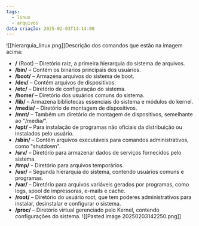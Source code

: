 ```yaml
---
tags:
  - linux
  - arquivos
data criação: 2025-02-03T14:14:00
---
```


![[hierarquia_linux.png]]Descrição dos comandos que estão na imagem acima:

- **/** (Root) – Diretório raiz, a primeira hierarquia do sistema de arquivos.
- **/bin/** – Contém os binários principais dos usuários.
- **/boot/** – Armazena arquivos do sistema de boot.
- **/dev/** – Contém arquivos de dispositivos.
- **/etc/** – Diretório de configuração do sistema.
- **/home/** – Diretório dos usuários comuns do sistema.
- **/lib/** – Armazena bibliotecas essenciais do sistema e módulos do kernel.
- **/media/** – Diretório de montagem de dispositivos.
- **/mnt/** – Também um diretório de montagem de dispositivos, semelhante ao "/media/".
- **/opt/** – Para instalação de programas não oficiais da distribuição ou instalados pelo usuário.
- **/sbin/** – Contém arquivos executáveis para comandos administrativos, como "shutdown".
- **/srv/** – Diretório para armazenar dados de serviços fornecidos pelo sistema.
- **/tmp/** – Diretório para arquivos temporários.
- **/usr/** – Segunda hierarquia do sistema, contendo usuários comuns e programas.
- **/var/** – Diretório para arquivos variáveis gerados por programas, como logs, spool de impressoras, e-mails e cache.
- **/root/** – Diretório do usuário root, que tem poderes administrativos para instalar, desinstalar e configurar o sistema.
- **/proc/** – Diretório virtual gerenciado pelo Kernel, contendo configurações do sistema.
![[Pasted image 20250203142250.png]]